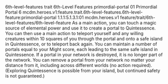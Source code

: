 <ability>
  <metadata>
    <class>6th-level-features</class>
    <feature_type>trait</feature_type>
    <file_dpath>6th-Level Features</file_dpath>
    <item_id>primordial-portal</item_id>
    <item_index>01</item_index>
    <item_name>Primordial Portal</item_name>
    <level>6</level>
    <scc>mcdm.heroes.v1:feature.trait.6th-level-features.6th-level-feature:primordial-portal</scc>
    <scdc>1.1.1:5.1.3.1:01</scdc>
    <source>mcdm.heroes.v1</source>
    <type>feature/trait/6th-level-features/6th-level-feature</type>
  </metadata>
  <effects>
    <effect type="mundane">As a main action, you can touch a magic source of elemental power and use it to create a portal to Quintessence. You can then use a main action to teleport yourself and any willing creatures within 10 squares of you through the portal and onto a safe island in Quintessence, or to teleport back again. You can maintain a number of portals equal to your Might score, each leading to the same safe island in Quintessence. If a portal in your network is destroyed, it is no longer part of the network. You can remove a portal from your network no matter your distance from it, including across different worlds (no action required).
(Exploring Quintessence is possible from your island, but continued safety is not guaranteed.)</effect>
  </effects>
</ability>
